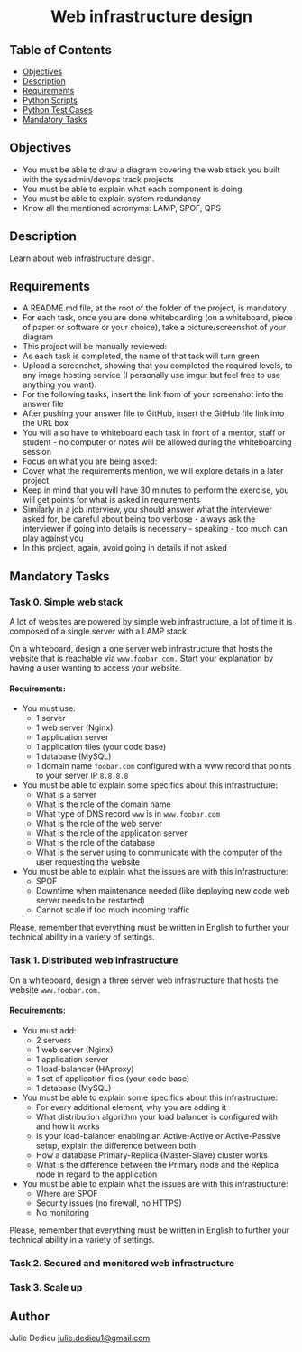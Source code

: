 # <p align="center">Web infrastructure design</p>

## Table of Contents

- [Objectives](#objectives)
- [Description](#Descritpion)
- [Requirements](#requirements)
- [Python Scripts](#Python-Scripts)
- [Python Test Cases](#Python-Unit-Tests)
- [Mandatory Tasks](#Mandatory-Tasks)

## Objectives

- You must be able to draw a diagram covering the web stack you built with the sysadmin/devops track projects
- You must be able to explain what each component is doing
- You must be able to explain system redundancy
- Know all the mentioned acronyms: LAMP, SPOF, QPS


## Description

Learn about web infrastructure design.

## Requirements
 
- A README.md file, at the root of the folder of the project, is mandatory
- For each task, once you are done whiteboarding (on a whiteboard, piece of paper or software or your choice), take a picture/screenshot of your diagram
- This project will be manually reviewed:
- As each task is completed, the name of that task will turn green
- Upload a screenshot, showing that you completed the required levels, to any image hosting service (I personally use imgur but feel free to use anything you want).
- For the following tasks, insert the link from of your screenshot into the answer file
- After pushing your answer file to GitHub, insert the GitHub file link into the URL box
- You will also have to whiteboard each task in front of a mentor, staff or student - no computer or notes will be allowed during the whiteboarding session
- Focus on what you are being asked:
- Cover what the requirements mention, we will explore details in a later project
- Keep in mind that you will have 30 minutes to perform the exercise, you will get points for what is asked in requirements
- Similarly in a job interview, you should answer what the interviewer asked for, be careful about being too verbose - always ask the interviewer if going into details is necessary - speaking - too much can play against you
- In this project, again, avoid going in details if not asked

## Mandatory Tasks

### Task  0. Simple web stack

A lot of websites are powered by simple web infrastructure, a lot of time it is composed of a single server with a LAMP stack.

On a whiteboard, design a one server web infrastructure that hosts the website that is reachable via `www.foobar.com.` Start your explanation by having a user wanting to access your website.

#### Requirements:

* You must use:
  * 1 server
  * 1 web server (Nginx)
  * 1 application server
  * 1 application files (your code base)
  * 1 database (MySQL)
  * 1 domain name `foobar.com` configured with a www record that points to your server IP `8.8.8.8`
* You must be able to explain some specifics about this infrastructure:
  * What is a server
  * What is the role of the domain name
  * What type of DNS record `www` is in `www.foobar.com`
  * What is the role of the web server
  * What is the role of the application server
  * What is the role of the database
  * What is the server using to communicate with the computer of the user requesting the website
* You must be able to explain what the issues are with this infrastructure:
  * SPOF
  * Downtime when maintenance needed (like deploying new code web server needs to be restarted)
  * Cannot scale if too much incoming traffic

Please, remember that everything must be written in English to further your technical ability in a variety of settings.

### Task  1. Distributed web infrastructure

On a whiteboard, design a three server web infrastructure that hosts the website `www.foobar.com.`

#### Requirements:

* You must add:
  * 2 servers
  * 1 web server (Nginx)
  * 1 application server
  * 1 load-balancer (HAproxy)
  * 1 set of application files (your code base)
  * 1 database (MySQL)
* You must be able to explain some specifics about this infrastructure:
  * For every additional element, why you are adding it
  * What distribution algorithm your load balancer is configured with and how it works
  * Is your load-balancer enabling an Active-Active or Active-Passive setup, explain the difference between both
  * How a database Primary-Replica (Master-Slave) cluster works
  * What is the difference between the Primary node and the Replica node in regard to the application
* You must be able to explain what the issues are with this infrastructure:
  * Where are SPOF
  * Security issues (no firewall, no HTTPS)
  * No monitoring

Please, remember that everything must be written in English to further your technical ability in a variety of settings.

### Task  2. Secured and monitored web infrastructure 

### Task  3. Scale up 

## Author

Julie Dedieu <julie.dedieu1@gmail.com>
